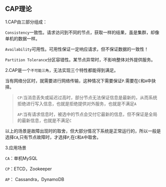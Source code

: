 ## CAP理论

1.CAP由三部分组成：

`Consistency`一致性。请求访问到不同的节点，获取一样的结果，虽是集群，却像单机的数据一样。

`Availability`可用性。可用性保证一定响应请求，但不保证数据的一致性！

`Partition Tolerance`分区容错性。某节点异常时，不影响整体对外提供服务。

2.CAP是一个`不可能三角`，无法实现三个特性都能得到满足。

当有网络分区时，就需要进行网络传输，这种情况下需要保证`P`.需要在`C`和`A`中抉择。

>`CP`:当消息丢失或延迟过高时，部分节点无法保证信息是最新的，从而系统拒绝进行写入信息，也就是拒绝提供对外服务，也就是不满足`A`
>
>`AP`:当有请求信息时，被选中的节点会交付它最新的信息，但不保证是全局的最新信息，也就是不满足`C`

以上的场景是故障出现时的取舍，但大部分情况下系统是正常运行的，所以一般是选择`CA`,只有节点故障时，才选择`P`,在`C`和`A`中取舍。

3.应用场景

`CA`：单机MySQL

`CP`：ETCD，Zookeeper

`AP`： Cassandra，DynamoDB